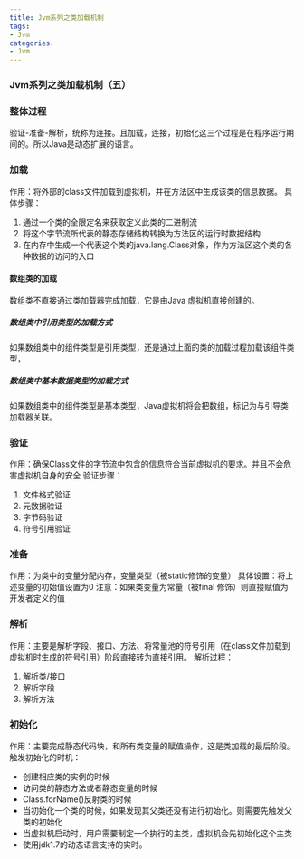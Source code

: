 ```yaml
---
title: Jvm系列之类加载机制
tags:
- Jvm
categories:
- Jvm
---
```

### Jvm系列之类加载机制（五）


### 整体过程
验证-准备-解析，统称为连接。且加载，连接，初始化这三个过程是在程序运行期间的。所以Java是动态扩展的语言。

### 加载
作用：将外部的class文件加载到虚拟机，并在方法区中生成该类的信息数据。
具体步骤：
1. 通过一个类的全限定名来获取定义此类的二进制流
2. 将这个字节流所代表的静态存储结构转换为方法区的运行时数据结构
3. 在内存中生成一个代表这个类的java.lang.Class对象，作为方法区这个类的各种数据的访问的入口



#### 数组类的加载
数组类不直接通过类加载器完成加载，它是由Java 虚拟机直接创建的。

##### 数组类中引用类型的加载方式
如果数组类中的组件类型是引用类型，还是通过上面的类的加载过程加载该组件类型，
##### 数组类中基本数据类型的加载方式
如果数组类中的组件类型是基本类型，Java虚拟机将会把数组，标记为与引导类加载器关联。

### 验证
作用：确保Class文件的字节流中包含的信息符合当前虚拟机的要求。并且不会危害虚拟机自身的安全
 验证步骤：
 1. 文件格式验证
 2. 元数据验证
 3. 字节码验证
 4. 符号引用验证
 
### 准备
作用：为类中的变量分配内存，变量类型（被static修饰的变量）
具体设置：将上述变量的初始值设置为0
注意：如果类变量为常量（被final 修饰）则直接赋值为开发者定义的值

### 解析
作用：主要是解析字段、接口、方法、将常量池的符号引用（在class文件加载到虚拟机时生成的符号引用）阶段直接转为直接引用。
解析过程：
1. 解析类/接口
2. 解析字段
3. 解析方法


### 初始化
作用：主要完成静态代码块，和所有类变量的赋值操作，这是类加载的最后阶段。
触发初始化的时机：
- 创建相应类的实例的时候
- 访问类的静态方法或者静态变量的时候
- Class.forName()反射类的时候
- 当初始化一个类的时候，如果发现其父类还没有进行初始化。则需要先触发父类的初始化
- 当虚拟机启动时，用户需要制定一个执行的主类，虚拟机会先初始化这个主类
- 使用jdk1.7的动态语言支持的实时。